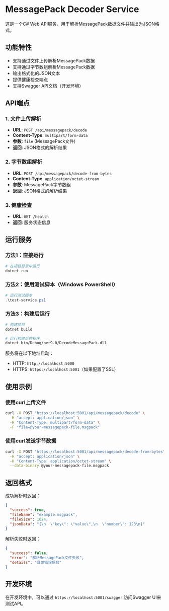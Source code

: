# MessagePack Decoder Service

这是一个C# Web API服务，用于解析MessagePack数据文件并输出为JSON格式。

## 功能特性

- 支持通过文件上传解析MessagePack数据
- 支持通过字节数组解析MessagePack数据
- 输出格式化的JSON文本
- 提供健康检查端点
- 支持Swagger API文档（开发环境）

## API端点

### 1. 文件上传解析
- **URL**: `POST /api/messagepack/decode`
- **Content-Type**: `multipart/form-data`
- **参数**: `file` (MessagePack文件)
- **返回**: JSON格式的解析结果

### 2. 字节数组解析
- **URL**: `POST /api/messagepack/decode-from-bytes`
- **Content-Type**: `application/octet-stream`
- **参数**: MessagePack字节数组
- **返回**: JSON格式的解析结果

### 3. 健康检查
- **URL**: `GET /health`
- **返回**: 服务状态信息

## 运行服务

### 方法1：直接运行
```bash
# 在项目目录中运行
dotnet run
```

### 方法2：使用测试脚本（Windows PowerShell）
```powershell
# 运行测试脚本
.\test-service.ps1
```

### 方法3：构建后运行
```bash
# 构建项目
dotnet build

# 运行构建后的程序
dotnet bin/Debug/net9.0/DecodeMessagePack.dll
```

服务将在以下地址启动：
- HTTP: `http://localhost:5000`
- HTTPS: `https://localhost:5001`（如果配置了SSL）

## 使用示例

### 使用curl上传文件
```bash
curl -X POST "https://localhost:5001/api/messagepack/decode" \
  -H "accept: application/json" \
  -H "Content-Type: multipart/form-data" \
  -F "file=@your-messagepack-file.msgpack"
```

### 使用curl发送字节数据
```bash
curl -X POST "https://localhost:5001/api/messagepack/decode-from-bytes" \
  -H "accept: application/json" \
  -H "Content-Type: application/octet-stream" \
  --data-binary @your-messagepack-file.msgpack
```

## 返回格式

成功解析时返回：
```json
{
  "success": true,
  "fileName": "example.msgpack",
  "fileSize": 1024,
  "jsonData": "{\n  \"key\": \"value\",\n  \"number\": 123\n}"
}
```

解析失败时返回：
```json
{
  "success": false,
  "error": "解析MessagePack文件失败",
  "details": "具体错误信息"
}
```

## 开发环境

在开发环境中，可以通过 `https://localhost:5001/swagger` 访问Swagger UI来测试API。
